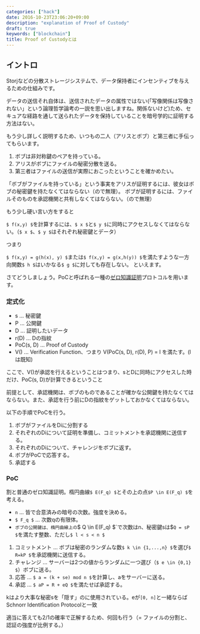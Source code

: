 ```yaml
---
categories: ["hack"]
date: 2016-10-23T23:06:20+09:00
description: "explanation of Proof of Custody"
draft: true
keywords: ["blockchain"]
title: Proof of Custodyとは
---
```


## イントロ

Storjなどの分散ストレージシステムで、データ保持者にインセンティブを与えるための仕組みです。

データの送信それ自体は、送信されたデータの属性ではない(「写像関係は写像されない」という論理哲学論考の一説を思い出しますね。関係ないけど)ため、セキュアな経路を通して送られたデータを保持していることを暗号学的に証明する方法はない。

もう少し詳しく説明するため、いつもの二人（アリスとボブ）と第三者に手伝ってもらいます。

1. ボブは非対称鍵のペアを持っている。
2. アリスがボブにファイルの秘密分散を送る。
3. 第三者はファイルの送信が実際におこったということを確かめたい。

「ボブがファイルを持っている」という事実をアリスが証明するには、彼女はボブの秘密鍵を持たなくてはならない（ので無理）。
ボブが証明するには、ファイルそのものを承認機関と共有しなくてはならない。（ので無理）

もう少し硬い言い方をすると

`$ f(x,y) $`を計算するには、`$ x $`と`$ y $`に同時にアクセスしなくてはならない。（`$ x $`、`$ y $`はそれぞれ秘密鍵とデータ）

つまり

`$ f(x,y) = g(h(x), y) $`または`$ f(x,y) = g(x,h(y)) $`を満たすような一方向関数`$ h $`はいかなる`$ g $`に対しても存在しない。
といえます。

さてどうしましょう。PoCと呼ばれる一種の[ゼロ知識証明](https://ja.wikipedia.org/wiki/%E3%82%BC%E3%83%AD%E7%9F%A5%E8%AD%98%E8%A8%BC%E6%98%8E)プロトコルを用います。

### 定式化

* s ... 秘密鍵
* P ... 公開鍵
* D ... 証明したいデータ
* r(D) ... Dの指紋
* PoC(s, D) ... Proof of Custody
* V() ... Verification Function、つまり V(PoC(s, D), r(D), P) = l を満たす。(lは既知)


ここで、V()が承認を行えるということはつまり、sとDに同時にアクセスした時だけ、PoC(s, D)が計算できるということ

前提として、承認機関は、ボブのものであることが確かな公開鍵を持たなくてはならない。また、承認を行う前にDの指紋をゲットしておかなくてはならない。

以下の手順でPoCを行う。

1. ボブがファイルをDiに分割する
2. それぞれのDiについて証明を準備し、コミットメントを承認機関に送信する。
3. それぞれのDiについて、チャレンジをボブに返す。
4. ボブがPoCで応答する。
5. 承認する

### PoC

割と普通のゼロ知識証明。楕円曲線`$ E(F_q) $`とその上の点`$P \in E(F_q) $`を考える。

* `n` ... 皆で合意済みの暗号の次数。強度を決める。
* `$ F_q $` ... 次数qの有限体。
* `ボブの公開鍵は、楕円曲線上の`$ Q \in E(F_q) $`で次数はn、秘密鍵sは$`Q = sP $`を満たす整数、ただし`$ l < s < n $`

1. コミットメント ... ボブは秘密のランダムな数`$ k \in {1,...,n} $`を選び`$ R=kP $`を承認機関に送信する。
2. チャレンジ ... サーバーは2つの値からランダムに一つ選び（`$ e \in {0,1} $`）ボブに送る。
3. 応答 ... `$ a = (k + se) mod n $`を計算し、aをサーバーに送る。
4. 承認 ... `$ aP = R + eQ $`を満たせば承認する。

kはより大事な秘密sを「隠す」のに使用されている。eが`[0, n]`と一緒ならばSchnorr Identification Protocolと一致

適当に答えても2/1の確率で正解するため、何回も行う（= ファイルの分割と、認証の強度が比例する。）

